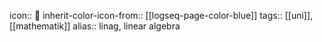 icon:: 📐
inherit-color-icon-from:: [[logseq-page-color-blue]]
tags:: [[uni]], [[mathematik]] 
alias:: linag, linear algebra
